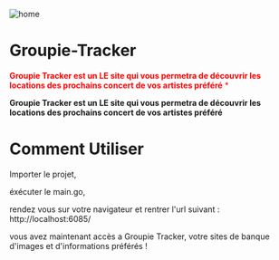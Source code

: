 ![home](https://user-images.githubusercontent.com/75376645/118831998-820c2e00-b8c0-11eb-819f-05f3118cdf45.PNG)
# Groupie-Tracker

<span style = "color: red">**Groupie Tracker est un LE site qui vous permetra de découvrir les locations des prochains concert de vos artistes préféré** </style>*

**Groupie Tracker est un LE site qui vous permetra de découvrir les locations des prochains concert de vos artistes préféré**

# Comment Utiliser

Importer le projet,

éxécuter le main.go,

rendez vous sur votre navigateur et rentrer l'url suivant : http://localhost:6085/

vous avez maintenant accès a Groupie Tracker, votre sites de banque d'images et d'informations préférés !

